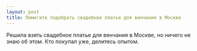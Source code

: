 ```yaml
---
layout: post 
title: Помогите подобрать свадебное платье для венчания в Москве 
--- 
```

Решила взять свадебное платье для венчания в Москве, но ничего не знаю об этом. Кто покупал уже, делитесь опытом.